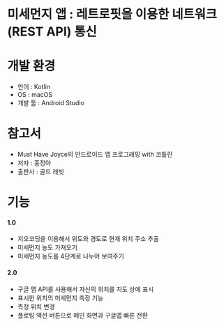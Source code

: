 # 미세먼지 앱 : 레트로핏을 이용한 네트워크(REST API) 통신

# 개발 환경
* 언어 : Kotlin
* OS : macOS
* 개발 툴 : Android Studio
# 참고서
* Must Have Joyce의 안드로이드 앱 프로그래밍 with 코틀린
* 저자 : 홍정아       
* 출판사 : 골드 래빗
# 기능
#### 1.0
* 지오코딩을 이용해서 위도와 경도로 현재 위치 주소 추출
* 미세먼지 농도 가져오기
* 미세먼지 농도를 4단계로 나누어 보여주기
#### 2.0
* 구글 맵 API를 사용해서 자신의 위치를 지도 상에 표시
* 표시한 위치의 미세먼지 측정 기능
* 측정 위치 변경
* 플로팅 액션 버튼으로 메인 화면과 구글맵 빠른 전환

